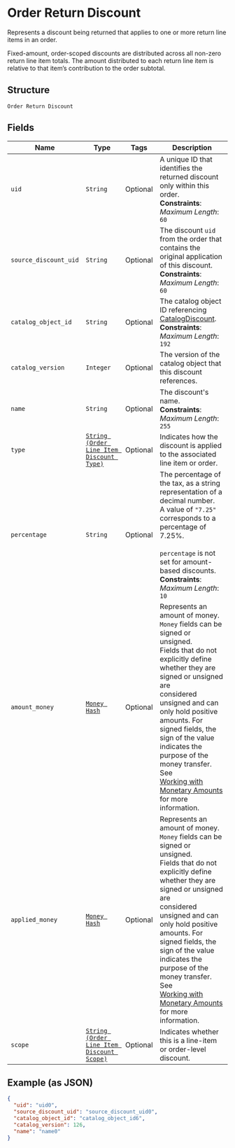 
# Order Return Discount

Represents a discount being returned that applies to one or more return line items in an
order.

Fixed-amount, order-scoped discounts are distributed across all non-zero return line item totals.
The amount distributed to each return line item is relative to that item’s contribution to the
order subtotal.

## Structure

`Order Return Discount`

## Fields

| Name | Type | Tags | Description |
|  --- | --- | --- | --- |
| `uid` | `String` | Optional | A unique ID that identifies the returned discount only within this order.<br>**Constraints**: *Maximum Length*: `60` |
| `source_discount_uid` | `String` | Optional | The discount `uid` from the order that contains the original application of this discount.<br>**Constraints**: *Maximum Length*: `60` |
| `catalog_object_id` | `String` | Optional | The catalog object ID referencing [CatalogDiscount](entity:CatalogDiscount).<br>**Constraints**: *Maximum Length*: `192` |
| `catalog_version` | `Integer` | Optional | The version of the catalog object that this discount references. |
| `name` | `String` | Optional | The discount's name.<br>**Constraints**: *Maximum Length*: `255` |
| `type` | [`String (Order Line Item Discount Type)`](../../doc/models/order-line-item-discount-type.md) | Optional | Indicates how the discount is applied to the associated line item or order. |
| `percentage` | `String` | Optional | The percentage of the tax, as a string representation of a decimal number.<br>A value of `"7.25"` corresponds to a percentage of 7.25%.<br><br>`percentage` is not set for amount-based discounts.<br>**Constraints**: *Maximum Length*: `10` |
| `amount_money` | [`Money Hash`](../../doc/models/money.md) | Optional | Represents an amount of money. `Money` fields can be signed or unsigned.<br>Fields that do not explicitly define whether they are signed or unsigned are<br>considered unsigned and can only hold positive amounts. For signed fields, the<br>sign of the value indicates the purpose of the money transfer. See<br>[Working with Monetary Amounts](https://developer.squareup.com/docs/build-basics/working-with-monetary-amounts)<br>for more information. |
| `applied_money` | [`Money Hash`](../../doc/models/money.md) | Optional | Represents an amount of money. `Money` fields can be signed or unsigned.<br>Fields that do not explicitly define whether they are signed or unsigned are<br>considered unsigned and can only hold positive amounts. For signed fields, the<br>sign of the value indicates the purpose of the money transfer. See<br>[Working with Monetary Amounts](https://developer.squareup.com/docs/build-basics/working-with-monetary-amounts)<br>for more information. |
| `scope` | [`String (Order Line Item Discount Scope)`](../../doc/models/order-line-item-discount-scope.md) | Optional | Indicates whether this is a line-item or order-level discount. |

## Example (as JSON)

```json
{
  "uid": "uid0",
  "source_discount_uid": "source_discount_uid0",
  "catalog_object_id": "catalog_object_id6",
  "catalog_version": 126,
  "name": "name0"
}
```

